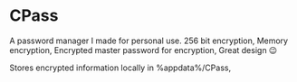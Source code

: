 # CPass
A password manager I made for personal use.
256 bit encryption, 
Memory encryption, 
Encrypted master password for encryption, 
Great design 😉

Stores encrypted information locally in %appdata%/CPass, 

